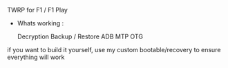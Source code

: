 TWRP for F1 / F1 Play

* Whats working :

    Decryption
    Backup / Restore
    ADB
    MTP
    OTG

if you want to build it yourself, use my custom bootable/recovery to ensure everything will work
